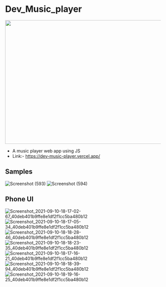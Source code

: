 # Dev_Music_player
<p align="center"><img src="https://user-images.githubusercontent.com/75971776/132899745-22b00335-4833-4f46-9f3f-b586e4f396ab.png" height="400" width="600"></p>

- A music player web app using JS
- Link:- https://dev-music-player.vercel.app/
## Samples
![Screenshot (593)](https://user-images.githubusercontent.com/75971776/132856073-3a415f58-b6e5-45d0-b9f3-63f9c28df6b5.png)
![Screenshot (594)](https://user-images.githubusercontent.com/75971776/132856080-5b0892ca-cca4-4456-a61e-84e97818910d.png)
## Phone UI
![Screenshot_2021-09-10-18-17-02-67_40deb401b9ffe8e1df2f1cc5ba480b12](https://user-images.githubusercontent.com/75971776/132857117-bed2ac9c-8331-4ed5-a0d6-7ce74ae675f3.jpg)
![Screenshot_2021-09-10-18-17-05-34_40deb401b9ffe8e1df2f1cc5ba480b12](https://user-images.githubusercontent.com/75971776/132857126-fb5c99f8-e416-4c27-aba1-18737371456d.jpg)
![Screenshot_2021-09-10-18-18-28-46_40deb401b9ffe8e1df2f1cc5ba480b12](https://user-images.githubusercontent.com/75971776/132857133-97ec98fa-795f-49ca-8760-7816b8cc5947.jpg)
![Screenshot_2021-09-10-18-18-23-35_40deb401b9ffe8e1df2f1cc5ba480b12](https://user-images.githubusercontent.com/75971776/132857141-19869e4e-e88a-46d8-8dae-6b1bdeb2ff0f.jpg)
![Screenshot_2021-09-10-18-17-16-21_40deb401b9ffe8e1df2f1cc5ba480b12](https://user-images.githubusercontent.com/75971776/132857152-37a6dd62-b124-43a0-99d2-ac43f6d921d6.jpg)
![Screenshot_2021-09-10-18-18-39-94_40deb401b9ffe8e1df2f1cc5ba480b12](https://user-images.githubusercontent.com/75971776/132857160-1b3e7781-0681-4ded-a138-e7def9199827.jpg)
![Screenshot_2021-09-10-18-19-16-25_40deb401b9ffe8e1df2f1cc5ba480b12](https://user-images.githubusercontent.com/75971776/132857167-4febdc0e-f503-4e1e-af6f-7aa0c4409df2.jpg)



